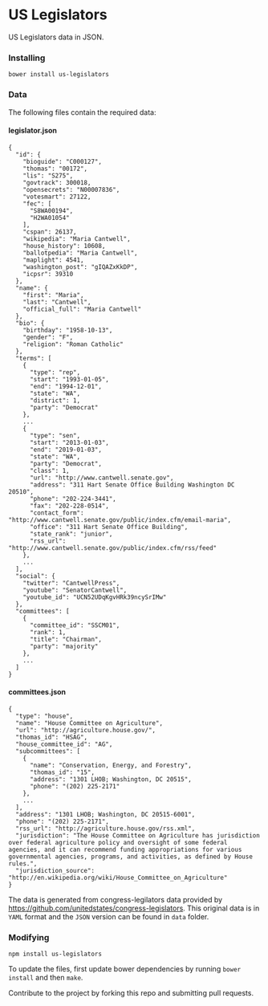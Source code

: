 # US Legislators

US Legislators data in JSON. 

### Installing

```
bower install us-legislators
```

### Data

The following files contain the required data:

#### legislator.json
```
{
  "id": {
    "bioguide": "C000127",
    "thomas": "00172",
    "lis": "S275",
    "govtrack": 300018,
    "opensecrets": "N00007836",
    "votesmart": 27122,
    "fec": [
      "S8WA00194",
      "H2WA01054"
    ],
    "cspan": 26137,
    "wikipedia": "Maria Cantwell",
    "house_history": 10608,
    "ballotpedia": "Maria Cantwell",
    "maplight": 4541,
    "washington_post": "gIQAZxKkDP",
    "icpsr": 39310
  },
  "name": {
    "first": "Maria",
    "last": "Cantwell",
    "official_full": "Maria Cantwell"
  },
  "bio": {
    "birthday": "1958-10-13",
    "gender": "F",
    "religion": "Roman Catholic"
  },
  "terms": [
    {
      "type": "rep",
      "start": "1993-01-05",
      "end": "1994-12-01",
      "state": "WA",
      "district": 1,
      "party": "Democrat"
    },
    ...
    {
      "type": "sen",
      "start": "2013-01-03",
      "end": "2019-01-03",
      "state": "WA",
      "party": "Democrat",
      "class": 1,
      "url": "http://www.cantwell.senate.gov",
      "address": "311 Hart Senate Office Building Washington DC 20510",
      "phone": "202-224-3441",
      "fax": "202-228-0514",
      "contact_form": "http://www.cantwell.senate.gov/public/index.cfm/email-maria",
      "office": "311 Hart Senate Office Building",
      "state_rank": "junior",
      "rss_url": "http://www.cantwell.senate.gov/public/index.cfm/rss/feed"
    },
    ...
  ],
  "social": {
    "twitter": "CantwellPress",
    "youtube": "SenatorCantwell",
    "youtube_id": "UCN52UDqKgvHRk39ncySrIMw"
  },
  "committees": [
    {
      "committee_id": "SSCM01",
      "rank": 1,
      "title": "Chairman",
      "party": "majority"
    },
    ...
  ]
}
```

#### committees.json
```
{
  "type": "house",
  "name": "House Committee on Agriculture",
  "url": "http://agriculture.house.gov/",
  "thomas_id": "HSAG",
  "house_committee_id": "AG",
  "subcommittees": [
    {
      "name": "Conservation, Energy, and Forestry",
      "thomas_id": "15",
      "address": "1301 LHOB; Washington, DC 20515",
      "phone": "(202) 225-2171"
    },
    ...
  ],
  "address": "1301 LHOB; Washington, DC 20515-6001",
  "phone": "(202) 225-2171",
  "rss_url": "http://agriculture.house.gov/rss.xml",
  "jurisdiction": "The House Committee on Agriculture has jurisdiction over federal agriculture policy and oversight of some federal agencies, and it can recommend funding appropriations for various governmental agencies, programs, and activities, as defined by House rules.",
  "jurisdiction_source": "http://en.wikipedia.org/wiki/House_Committee_on_Agriculture"
}
```

The data is generated from congress-legilators data provided by https://github.com/unitedstates/congress-legislators. This original data is in `YAML` format and the `JSON` version can be found in `data` folder.

### Modifying

```
npm install us-legislators
```

To update the files, first update bower dependencies by running `bower install` and then `make`.

Contribute to the project by forking this repo and submitting pull requests.




